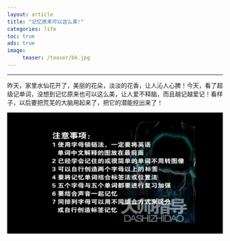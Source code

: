 ```yaml
---
layout: article
title: "记忆原来可以这么美!"
categories: life
toc: true
ads: true
image:
     teaser: /teaser/bk.jpg
---
```


---

昨天，家里水仙花开了，美丽的花朵，淡淡的花香，让人沁人心脾！今天，看了超级记单词，没想到记忆原来也可以这么美，让人爱不释脑，而且越记越爱记！看样子，以后要把荒芜的大脑用起来了，把它的潜能挖出来了！

![i](https://github.com/storage201602/storage201602/blob/master/myhome2016/_posts/life/2016-02-18-1805life.md/0218_134.jpg?raw=true)
